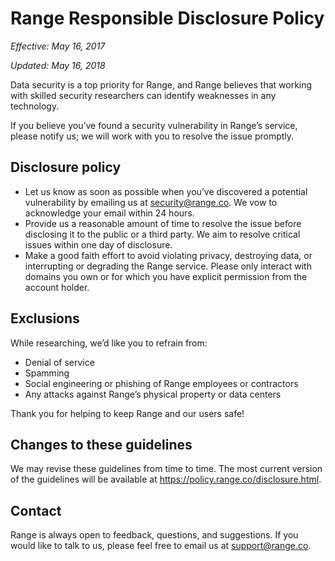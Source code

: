 # Range Responsible Disclosure Policy

_Effective: May 16, 2017_

_Updated: May 16, 2018_

Data security is a top priority for Range, and Range believes that working with skilled security researchers can identify weaknesses in any technology.

If you believe you’ve found a security vulnerability in Range’s service, please notify us; we will work with you to resolve the issue promptly.

## Disclosure policy

* Let us know as soon as possible when you’ve discovered a potential vulnerability by emailing us at [security@range.co](mailto:security@range.co). We vow to acknowledge your email within 24 hours.
* Provide us a reasonable amount of time to resolve the issue before disclosing it to the public or a third party. We aim to resolve critical issues within one day of disclosure.
* Make a good faith effort to avoid violating privacy, destroying data, or interrupting or degrading the Range service. Please only interact with domains you own or for which you have explicit permission from the account holder.

## Exclusions

While researching, we’d like you to refrain from:

* Denial of service
* Spamming
* Social engineering or phishing of Range employees or contractors
* Any attacks against Range’s physical property or data centers

Thank you for helping to keep Range and our users safe!

## Changes to these guidelines

We may revise these guidelines from time to time. The most current version of the guidelines will be available at https://policy.range.co/disclosure.html.

## Contact

Range is always open to feedback, questions, and suggestions. If you would like to talk to us, please feel free to email us at [support@range.co](mailto:support@range.co).

